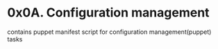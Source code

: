 # 0x0A. Configuration management
contains puppet manifest script for  configuration management(puppet) tasks
